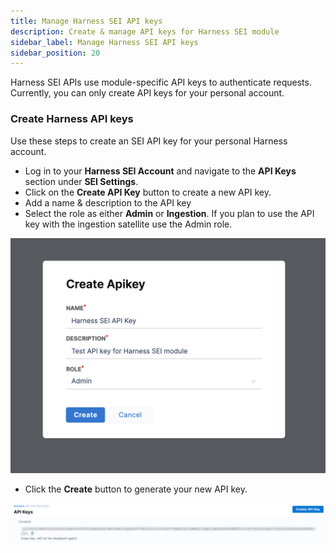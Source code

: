 ```yaml
---
title: Manage Harness SEI API keys
description: Create & manage API keys for Harness SEI module
sidebar_label: Manage Harness SEI API keys
sidebar_position: 20
---
```


Harness SEI APIs use module-specific API keys to authenticate requests. Currently, you can only create API keys for your personal account.

### Create Harness API keys

Use these steps to create an SEI API key for your personal Harness account.

* Log in to your **Harness SEI Account** and navigate to the **API Keys** section under **SEI Settings**.
* Click on the **Create API Key** button to create a new API key.
* Add a name & description to the API key
* Select the role as either **Admin** or **Ingestion**. If you plan to use the API key with the ingestion satellite use the Admin role.

![](../static/create-new-sei-api-key.png)

* Click the **Create** button to generate your new API key.

![](../static/new-sei-api-key.png)




